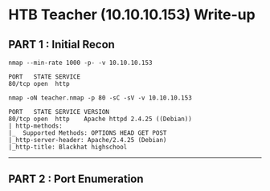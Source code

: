 # HTB Teacher (10.10.10.153) Write-up

## PART 1 : Initial Recon

```console
nmap --min-rate 1000 -p- -v 10.10.10.153
```
```
PORT   STATE SERVICE
80/tcp open  http
```
```console
nmap -oN teacher.nmap -p 80 -sC -sV -v 10.10.10.153
```
```
PORT   STATE SERVICE VERSION
80/tcp open  http    Apache httpd 2.4.25 ((Debian))
| http-methods:
|_  Supported Methods: OPTIONS HEAD GET POST
|_http-server-header: Apache/2.4.25 (Debian)
|_http-title: Blackhat highschool
```
---

## PART 2 : Port Enumeration
